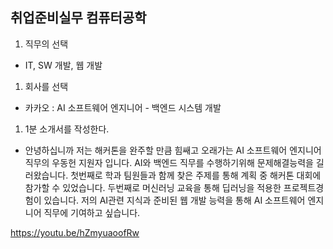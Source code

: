 ## 취업준비실무 컴퓨터공학

1. 직무의 선택  
- IT, SW 개발, 웹 개발  
1. 회사를 선택  
- 카카오 : AI 소프트웨어 엔지니어 - 백엔드 시스템 개발
1. 1분 소개서를 작성한다.  
- 안녕하십니까 저는 해커톤을 완주할 만큼 힘쌔고 오래가는 AI 소프트웨어 엔지니어 직무의 우동헌 지원자 입니다. AI와 백엔드 직무를 수행하기위해
문제해결능력을 길러왔습니다. 첫번째로 학과 팀원들과 함께 찾은 주제를 통해 계획 중 해커톤 대회에 참가할 수 있었습니다. 두번째로 머신러닝 교육을 통해
딥러닝을 적용한 프로젝트경험이 있습니다. 저의 AI관련 지식과 준비된 웹 개발 능력을 통해 AI 소프트웨어 엔지니어 직무에 기여하고 싶습니다.
  
https://youtu.be/hZmyuaoofRw
